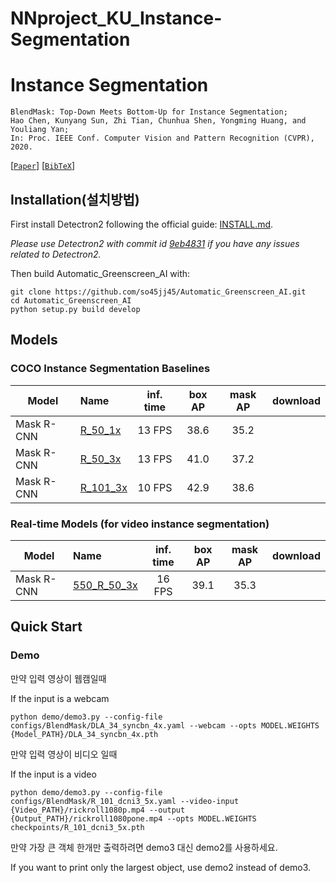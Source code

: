 # NNproject_KU_Instance-Segmentation


# Instance Segmentation

    BlendMask: Top-Down Meets Bottom-Up for Instance Segmentation;
    Hao Chen, Kunyang Sun, Zhi Tian, Chunhua Shen, Yongming Huang, and Youliang Yan;
    In: Proc. IEEE Conf. Computer Vision and Pattern Recognition (CVPR), 2020.

[[`Paper`](https://arxiv.org/abs/2001.00309)] [[`BibTeX`](#citing-blendmask)]

## Installation(설치방법)

First install Detectron2 following the official guide: [INSTALL.md](https://github.com/facebookresearch/detectron2/blob/master/INSTALL.md).

*Please use Detectron2 with commit id [9eb4831](https://github.com/facebookresearch/detectron2/commit/9eb4831f742ae6a13b8edb61d07b619392fb6543) if you have any issues related to Detectron2.*

Then build Automatic_Greenscreen_AI with:

```
git clone https://github.com/so45jj45/Automatic_Greenscreen_AI.git
cd Automatic_Greenscreen_AI
python setup.py build develop
```

## Models
### COCO Instance Segmentation Baselines

Model | Name | inf. time | box AP | mask AP | download
--- |:---|:---:|:---:|:---:|:--:|
Mask R-CNN |[R_50_1x](https://github.com/facebookresearch/detectron2/blob/master/configs/COCO-InstanceSegmentation/mask_rcnn_R_50_FPN_1x.yaml) | 13 FPS | 38.6 | 35.2 |
Mask R-CNN |[R_50_3x](https://github.com/facebookresearch/detectron2/blob/master/configs/COCO-InstanceSegmentation/mask_rcnn_R_50_FPN_3x.yaml) | 13 FPS | 41.0 | 37.2 | 
Mask R-CNN |[R_101_3x](https://github.com/facebookresearch/detectron2/blob/master/configs/COCO-InstanceSegmentation/mask_rcnn_R_101_FPN_3x.yaml) | 10 FPS | 42.9 | 38.6 |

### Real-time Models (for video instance segmentation)

Model | Name | inf. time | box AP | mask AP | download
--- |:---|:---:|:---:|:---:|:---:
Mask R-CNN |[550_R_50_3x](../RCNN/550_R_50_FPN_3x.yaml) | 16 FPS | 39.1 | 35.3 |


## Quick Start

### Demo

만약 입력 영상이 웹캠일때

If the input is a webcam

```
python demo/demo3.py --config-file configs/BlendMask/DLA_34_syncbn_4x.yaml --webcam --opts MODEL.WEIGHTS {Model_PATH}/DLA_34_syncbn_4x.pth

```

만약 입력 영상이 비디오 일때

If the input is a video

```
python demo/demo3.py --config-file configs/BlendMask/R_101_dcni3_5x.yaml --video-input {Video_PATH}/rickroll1080p.mp4 --output {Output_PATH}/rickroll1080pone.mp4 --opts MODEL.WEIGHTS checkpoints/R_101_dcni3_5x.pth

```


만약 가장 큰 객체 한개만 출력하려면 demo3 대신 demo2를 사용하세요.

If you want to print only the largest object, use demo2 instead of demo3.


